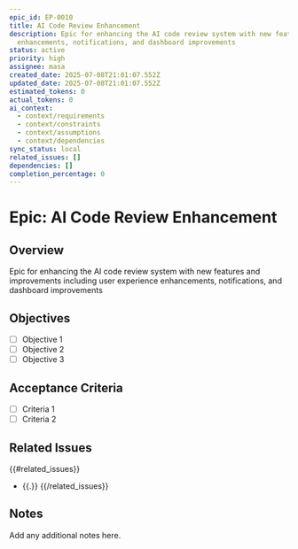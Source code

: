 ```yaml
---
epic_id: EP-0010
title: AI Code Review Enhancement
description: Epic for enhancing the AI code review system with new features and improvements including user experience
  enhancements, notifications, and dashboard improvements
status: active
priority: high
assignee: masa
created_date: 2025-07-08T21:01:07.552Z
updated_date: 2025-07-08T21:01:07.552Z
estimated_tokens: 0
actual_tokens: 0
ai_context:
  - context/requirements
  - context/constraints
  - context/assumptions
  - context/dependencies
sync_status: local
related_issues: []
dependencies: []
completion_percentage: 0
---
```


# Epic: AI Code Review Enhancement

## Overview
Epic for enhancing the AI code review system with new features and improvements including user experience enhancements, notifications, and dashboard improvements

## Objectives
- [ ] Objective 1
- [ ] Objective 2
- [ ] Objective 3

## Acceptance Criteria
- [ ] Criteria 1
- [ ] Criteria 2

## Related Issues
{{#related_issues}}
- {{.}}
{{/related_issues}}

## Notes
Add any additional notes here.
